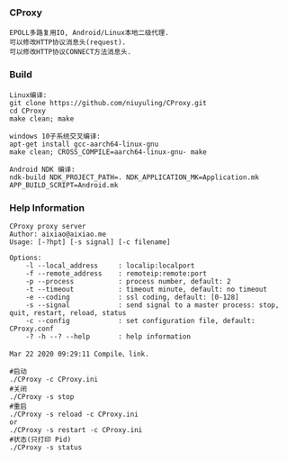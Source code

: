 ### CProxy
    EPOLL多路复用IO, Android/Linux本地二级代理.  
    可以修改HTTP协议消息头(request).  
    可以修改HTTP协议CONNECT方法消息头.  


### Build
    Linux编译:  
    git clone https://github.com/niuyuling/CProxy.git  
    cd CProxy  
    make clean; make  
    
    windows 10子系统交叉编译:  
    apt-get install gcc-aarch64-linux-gnu  
    make clean; CROSS_COMPILE=aarch64-linux-gnu- make  
    
    Android NDK 编译:  
    ndk-build NDK_PROJECT_PATH=. NDK_APPLICATION_MK=Application.mk APP_BUILD_SCRIPT=Android.mk  

### Help Information
    CProxy proxy server
    Author: aixiao@aixiao.me
    Usage: [-?hpt] [-s signal] [-c filename]

    Options:
        -l --local_address     : localip:localport
        -f --remote_address    : remoteip:remote:port
        -p --process           : process number, default: 2
        -t --timeout           : timeout minute, default: no timeout
        -e --coding            : ssl coding, default: [0-128]
        -s --signal            : send signal to a master process: stop, quit, restart, reload, status
        -c --config            : set configuration file, default: CProxy.conf
        -? -h --? --help       : help information

    Mar 22 2020 09:29:11 Compile、link.

    #启动
    ./CProxy -c CProxy.ini
    #关闭
    ./CProxy -s stop
    #重启
    ./CProxy -s reload -c CProxy.ini
    or
    ./CProxy -s restart -c CProxy.ini
    #状态(只打印 Pid)
    ./CProxy -s status
    